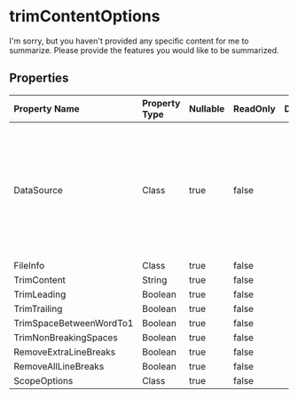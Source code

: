 # **trimContentOptions**

I'm sorry, but you haven't provided any specific content for me to summarize. Please provide the features you would like to be summarized.             

## **Properties**

| Property Name | Property Type | Nullable |  ReadOnly | DefaultValue | Description | 
| :- | :- | :- |:- |  :- | :- |
|DataSource|Class|true|false |  |This class has a public property named DataSource of type DataSource that has both a getter and a setter method.            |
|FileInfo|Class|true|false |  ||
|TrimContent|String|true|false |  ||
|TrimLeading|Boolean|true|false |  ||
|TrimTrailing|Boolean|true|false |  ||
|TrimSpaceBetweenWordTo1|Boolean|true|false |  ||
|TrimNonBreakingSpaces|Boolean|true|false |  ||
|RemoveExtraLineBreaks|Boolean|true|false |  ||
|RemoveAllLineBreaks|Boolean|true|false |  ||
|ScopeOptions|Class|true|false |  ||

